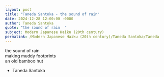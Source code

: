 ```yaml
---
layout: post
title: "Taneda Santoka - the sound of rain"
date: 2024-12-28 12:00:00 -0000
author: Taneda Santoka
quote: "the sound of rain  "
subject: Modern Japanese Haiku (20th century)
permalink: /Modern Japanese Haiku (20th century)/Taneda Santoka/Taneda Santoka - the sound of rain
---
```


the sound of rain  
making muddy footprints  
an old bamboo hut

- Taneda Santoka
